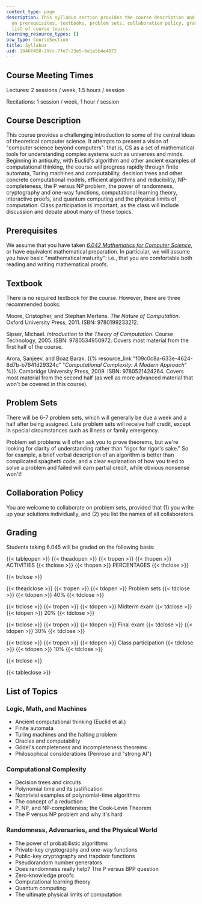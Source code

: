 ```yaml
---
content_type: page
description: This syllabus section provides the course description and information
  on prerequisites, textbooks, problem sets, collaboration policy, grading, and the
  list of course topics.
learning_resource_types: []
ocw_type: CourseSection
title: Syllabus
uid: 1046f450-29cc-7fe7-23e5-6e1a5b4e4872
---
```


Course Meeting Times
--------------------

Lectures: 2 sessions / week, 1.5 hours / session

Recitations: 1 session / week, 1 hour / session

Course Description
------------------

This course provides a challenging introduction to some of the central ideas of theoretical computer science. It attempts to present a vision of "computer science beyond computers": that is, CS as a set of mathematical tools for understanding complex systems such as universes and minds. Beginning in antiquity, with Euclid's algorithm and other ancient examples of computational thinking, the course will progress rapidly through finite automata, Turing machines and computability, decision trees and other concrete computational models, efficient algorithms and reducibility, NP-completeness, the P versus NP problem, the power of randomness, cryptography and one-way functions, computational learning theory, interactive proofs, and quantum computing and the physical limits of computation. Class participation is important, as the class will include discussion and debate about many of these topics.

Prerequisites
-------------

We assume that you have taken [_6.042 Mathematics for Computer Science_](/courses/6-042j-mathematics-for-computer-science-fall-2010), or have equivalent mathematical preparation. In particular, we will assume you have basic "mathematical maturity": i.e., that you are comfortable both reading and writing mathematical proofs.

Textbook
--------

There is no required textbook for the course. However, there are three recommended books:

Moore, Cristopher, and Stephan Mertens. _The Nature of Computation_. Oxford University Press, 2011. ISBN: 9780199233212.

Sipser, Michael. _Introduction to the Theory of Computation_. Course Technology, 2005. ISBN: 9780534950972. Covers most material from the first half of the course.

Arora, Sanjeev, and Boaz Barak. {{% resource_link "f09c0c8a-633e-4624-8d7b-b7641d29324c" "_Computational Complexity: A Modern Approach_" %}}. Cambridge University Press, 2009. ISBN: 9780521424264. Covers most material from the second half (as well as more advanced material that won't be covered in this course).

Problem Sets
------------

There will be 6-7 problem sets, which will generally be due a week and a half after being assigned. Late problem sets will receive half credit, except in special circumstances such as illness or family emergency.

Problem set problems will often ask you to prove theorems, but we're looking for clarity of understanding rather than "rigor for rigor's sake." So for example, a brief verbal description of an algorithm is better than complicated spaghetti code; and a clear explanation of how you tried to solve a problem and failed will earn partial credit, while obvious nonsense won't!

Collaboration Policy
--------------------

You are welcome to collaborate on problem sets, provided that (1) you write up your solutions individually, and (2) you list the names of all collaborators.

Grading
-------

Students taking 6.045 will be graded on the following basis:

{{< tableopen >}}
{{< theadopen >}}
{{< tropen >}}
{{< thopen >}}
ACTIVITIES
{{< thclose >}}
{{< thopen >}}
PERCENTAGES
{{< thclose >}}

{{< trclose >}}

{{< theadclose >}}
{{< tropen >}}
{{< tdopen >}}
Problem sets
{{< tdclose >}}
{{< tdopen >}}
40%
{{< tdclose >}}

{{< trclose >}}
{{< tropen >}}
{{< tdopen >}}
Midterm exam
{{< tdclose >}}
{{< tdopen >}}
20%
{{< tdclose >}}

{{< trclose >}}
{{< tropen >}}
{{< tdopen >}}
Final exam
{{< tdclose >}}
{{< tdopen >}}
30%
{{< tdclose >}}

{{< trclose >}}
{{< tropen >}}
{{< tdopen >}}
Class participation
{{< tdclose >}}
{{< tdopen >}}
10%
{{< tdclose >}}

{{< trclose >}}

{{< tableclose >}}

List of Topics
--------------

### Logic, Math, and Machines

*   Ancient computational thinking (Euclid et al.)
*   Finite automata
*   Turing machines and the halting problem
*   Oracles and computability
*   Gödel's completeness and incompleteness theorems
*   Philosophical considerations (Penrose and "strong AI")

### Computational Complexity

*   Decision trees and circuits
*   Polynomial time and its justification
*   Nontrivial examples of polynomial-time algorithms
*   The concept of a reduction
*   P, NP, and NP-completeness; the Cook-Levin Theorem
*   The P versus NP problem and why it's hard

### Randomness, Adversaries, and the Physical World

*   The power of probabilistic algorithms
*   Private-key cryptography and one-way functions
*   Public-key cryptography and trapdoor functions
*   Pseudorandom number generators
*   Does randomness really help? The P versus BPP question
*   Zero-knowledge proofs
*   Computational learning theory
*   Quantum computing
*   The ultimate physical limits of computation